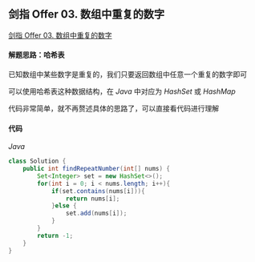 ## 剑指 Offer 03. 数组中重复的数字

[剑指 Offer 03. 数组中重复的数字](https://leetcode-cn.com/problems/shu-zu-zhong-zhong-fu-de-shu-zi-lcof/)

#### 解题思路：哈希表

已知数组中某些数字是重复的，我们只要返回数组中任意一个重复的数字即可

可以使用哈希表这种数据结构，在 *Java* 中对应为 *HashSet* 或 *HashMap*

代码非常简单，就不再赘述具体的思路了，可以直接看代码进行理解

#### 代码

*Java*

```java
class Solution {
    public int findRepeatNumber(int[] nums) {
        Set<Integer> set = new HashSet<>();
        for(int i = 0; i < nums.length; i++){
            if(set.contains(nums[i])){
                return nums[i];
            }else {
                set.add(nums[i]);
            }
        }
        return -1;
    }
}
```

